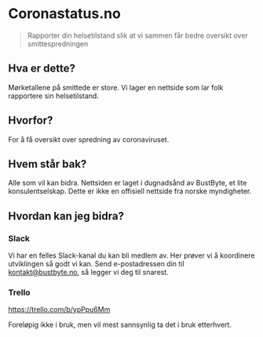 # Coronastatus.no
> Rapporter din helsetilstand slik at vi sammen får bedre oversikt over smittespredningen

## Hva er dette?
Mørketallene på smittede er store. Vi lager en nettside som lar folk rapportere sin helsetilstand.

## Hvorfor?
For å få oversikt over spredning av coronaviruset.

## Hvem står bak?
Alle som vil kan bidra. Nettsiden er laget i dugnadsånd av BustByte, et lite konsulentselskap. Dette er ikke en offisiell nettside fra norske myndigheter.

## Hvordan kan jeg bidra?

### Slack
Vi har en felles Slack-kanal du kan bli medlem av. Her prøver vi å koordinere utviklingen så godt vi kan. Send e-postadressen din til kontakt@bustbyte.no, så legger vi deg til snarest. 

### Trello
https://trello.com/b/ypPpu6Mm

Foreløpig ikke i bruk, men vil mest sannsynlig ta det i bruk etterhvert.
